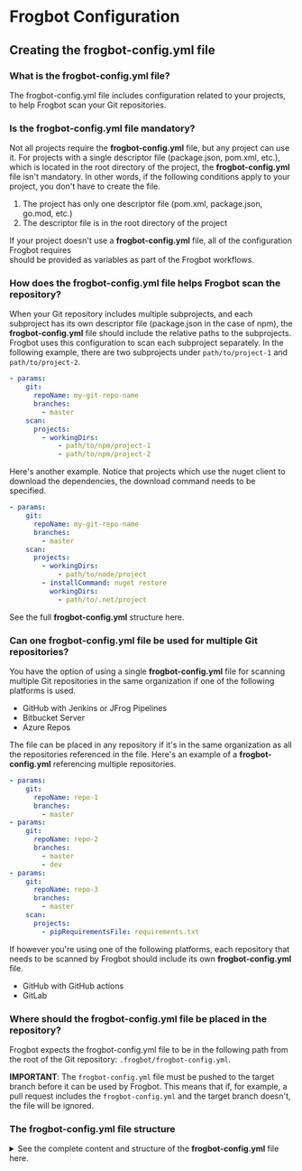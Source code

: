 # Frogbot Configuration

## Creating the frogbot-config.yml file

### What is the frogbot-config.yml file?

The frogbot-config.yml file includes configuration related to your projects, to help Frogbot scan your Git repositories.

### Is the frogbot-config.yml file mandatory?

Not all projects require the **frogbot-config.yml** file, but any project can use it. For projects with a single descriptor file (package.json, pom.xml, etc.), which is located in the root directory of the project, the **frogbot-config.yml** file isn't mandatory. In other words, if the following conditions apply to your project, you don't have to create the file.

1. The project has only one descriptor file (pom.xml, package.json, go.mod, etc.)
2. The descriptor file is in the root directory of the project

If your project doesn't use a **frogbot-config.yml** file, all of the configuration Frogbot requires\
should be provided as variables as part of the Frogbot workflows.

### How does the frogbot-config.yml file helps Frogbot scan the repository?

When your Git repository includes multiple subprojects, and each subproject has its own descriptor file (package.json in the case of npm), the **frogbot-config.yml** file should include the relative paths to the subprojects. Frogbot uses this configuration to scan each subproject separately. In the following example, there are two subprojects under `path/to/project-1` and `path/to/project-2`.

```yaml
- params:
    git:
      repoName: my-git-repo-name
      branches:
        - master
    scan:
      projects:
        - workingDirs:
            - path/to/npm/project-1
            - path/to/npm/project-2
```

Here's another example. Notice that projects which use the nuget client to download the dependencies, the download command needs to be specified.

```yaml
- params:
    git:
      repoName: my-git-repo-name
      branches:
        - master
    scan:
      projects:
        - workingDirs:
            - path/to/node/project
        - installCommand: nuget restore
          workingDirs:
            - path/to/.net/project
```

See the full **frogbot-config.yml** structure here.

### Can one frogbot-config.yml file be used for multiple Git repositories?

You have the option of using a single **frogbot-config.yml** file for scanning multiple Git repositories in the same organization if one of the following platforms is used.

* GitHub with Jenkins or JFrog Pipelines
* Bitbucket Server
* Azure Repos

The file can be placed in any repository if it's in the same organization as all the repositories referenced in the file. Here's an example of a **frogbot-config.yml** referencing multiple repositories.

```yaml
- params:
    git:
      repoName: repo-1
      branches:
        - master
- params:
    git:
      repoName: repo-2
      branches:
        - master
        - dev
- params:
    git:
      repoName: repo-3
      branches:
        - master
    scan:
      projects:
        - pipRequirementsFile: requirements.txt
```

If however you're using one of the following platforms, each repository that needs to be scanned by Frogbot should include its own **frogbot-config.yml** file.

* GitHub with GitHub actions
* GitLab

### Where should the frogbot-config.yml file be placed in the repository?

Frogbot expects the frogbot-config.yml file to be in the following path from the root of the Git repository: `.frogbot/frogbot-config.yml`.

**IMPORTANT**: The `frogbot-config.yml` file must be pushed to the target branch before it can be used by Frogbot. This means that if, for example, a pull request includes the `frogbot-config.yml` and the target branch doesn't, the file will be ignored.

### The frogbot-config.yml file structure

<details>

<summary>See the complete content and structure of the <strong>frogbot-config.yml</strong> file here.</summary>

```
# The "params" section includes the configuration of a single Git repository that needs to be scanned.
# For Azure Repos, Bitbucket Server and GitHub with JFrog Pipelines or Jenkins, you can define multiple "params" sections one after the other, for scanning multiple
# Git repositories in the same organization.
- params:
    # Git parameters
    git:
      # [Mandatory]
      # Name of the git repository to scan
      repoName: repo-name

      # [Mandatory]
      # List of branches to scan
      branches:
        - master

      # [Optional]
      # Template for the branch name generated by Frogbot when creating pull requests with fixes.
      # The template must include ${BRANCH_NAME_HASH}, to ensure that the generated branch name is unique.
      # The template can optionally include the ${IMPACTED_PACKAGE} and ${FIX_VERSION} variables.
      # branchNameTemplate: "frogbot-${IMPACTED_PACKAGE}-${BRANCH_NAME_HASH}"

      # [Optional]
      # Template for the commit message generated by Frogbot when creating pull requests with fixes
      # The template can optionally include the ${IMPACTED_PACKAGE} and ${FIX_VERSION} variables.
      # commitMessageTemplate: "Upgrade ${IMPACTED_PACKAGE} to ${FIX_VERSION}"

      # [Optional]
      # Template for the pull request title generated by Frogbot when creating pull requests with fixes.
      # The template can optionally include the ${IMPACTED_PACKAGE} and ${FIX_VERSION} variables.
      # pullRequestTitleTemplate: "[🐸 Frogbot] Upgrade ${IMPACTED_PACKAGE} to ${FIX_VERSION}"

      # [Optional, Default: false]
      # If true, Frogbot creates a single pull request with all the fixes.
      # If false, Frogbot creates a separate pull request for each fix.
      # aggregateFixes: false

      # [Optional, Default: eco-system+frogbot@jfrog.com]
      # Set the email of the commit author
      # emailAuthor: ""

    # Frogbot scanning parameters
    scan:
      # [Default: false]
      # Frogbot displays all existing vulnerabilities, including the ones that were not added by the pull request
      # includeAllVulnerabilities: true

      # [Default: true]
      # Frogbot does not fail the task if security issues are found and this parameter is set to false
      # failOnSecurityIssues: false

      # [Default: false]
      # Handle vulnerabilities with fix versions only
      # fixableOnly: true

      # [Optional]
      # Set the minimum severity for vulnerabilities that should be fixed and commented on in pull requests
      # The following values are accepted: Low, Medium, High or Critical
      # minSeverity: ""

      # [Optional]
      # List of email addresses to receive emails about secrets that has been detected in a pull request scan.
      # Applies only to servers that are entitled to JFrog Advanced Security.
      # emailReceivers:
      # - user@company.com

      # List of subprojects / project dirs inside the Git repository
      projects:
      # [Mandatory if the two conditions below are met]
      # 1. The project uses yarn 2, NuGet or .NET Core to download its dependencies
      # 2. The `installCommand` variable isn't set in your frogbot-config.yml file.
      #
      # The command that installs the project dependencies (e.g "nuget restore")
      # - installCommand: ""

      # [Default: root directory]
      # List of relative path's to the projects directories in the git repository
      #   workingDirs:
      #     - "."

      # [Mandatory for pip only if using requirements file, Default: pip install .]
      # The requirements file name that is used to install dependencies in case of pip package manager
      #   pipRequirementsFile: ""

      # [Default: true]
      # Use Gradle Wrapper (gradlew/gradlew.bat) to run Gradle
      #   useWrapper: true

      # [Optional]
      # Name of a Virtual Repository in Artifactory to resolve (download) the project dependencies from
      #   repository: ""

    # JFrog Platform parameters
    jfrogPlatform:
    # [Optional]
    # JFrog project key. Learn more about it [here](https://www.jfrog.com/confluence/display/JFROG/Projects)
    # jfrogProjectKey: ""

    # [Optional]
    # Xray Watches. Learn more about it [here](https://www.jfrog.com/confluence/display/JFROG/Configuring+Xray+Watches)
    # watches:
    #  - ""
```

</details>
